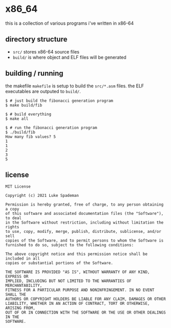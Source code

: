 # x86_64

this is a collection of various programs i've written in x86-64

## directory structure

- `src/` stores x86-64 source files
- `build/` is where object and ELF files will be generated

## building / running

the makefile `makefile` is setup to build the `src/*.asm` files. the ELF executables
are outputed to `build/`.

```
$ # just build the fibonacci generation program
$ make build/fib

$ # build everything
$ make all

$ # run the fibonacci generation program
$ ./build/fib
How many fib values? 5
1
1
2
3
5
```

## license

    MIT License

    Copyright (c) 2021 Luke Spademan

    Permission is hereby granted, free of charge, to any person obtaining a copy
    of this software and associated documentation files (the "Software"), to deal
    in the Software without restriction, including without limitation the rights
    to use, copy, modify, merge, publish, distribute, sublicense, and/or sell
    copies of the Software, and to permit persons to whom the Software is
    furnished to do so, subject to the following conditions:

    The above copyright notice and this permission notice shall be included in all
    copies or substantial portions of the Software.

    THE SOFTWARE IS PROVIDED "AS IS", WITHOUT WARRANTY OF ANY KIND, EXPRESS OR
    IMPLIED, INCLUDING BUT NOT LIMITED TO THE WARRANTIES OF MERCHANTABILITY,
    FITNESS FOR A PARTICULAR PURPOSE AND NONINFRINGEMENT. IN NO EVENT SHALL THE
    AUTHORS OR COPYRIGHT HOLDERS BE LIABLE FOR ANY CLAIM, DAMAGES OR OTHER
    LIABILITY, WHETHER IN AN ACTION OF CONTRACT, TORT OR OTHERWISE, ARISING FROM,
    OUT OF OR IN CONNECTION WITH THE SOFTWARE OR THE USE OR OTHER DEALINGS IN THE
    SOFTWARE.
